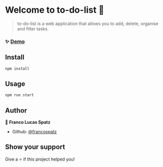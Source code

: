 # Welcome to to-do-list 👋

> to-do-list is a web application that allows you to add, delete, organise and filter tasks.

### ✨ [Demo](https://francospatz.github.io/to-do-list)

## Install

```sh
npm install
```

## Usage

```sh
npm run start
```

## Author

👤 **Franco Lucas Spatz**

* Github: [@francospatz](https://github.com/francospatz)

## Show your support

Give a ⭐️ if this project helped you!


